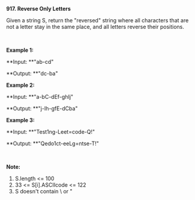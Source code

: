 **917. Reverse Only Letters**

Given a string S, return the "reversed" string where all characters that are not a letter stay in the same place, and all letters reverse their positions.

 

**Example 1:**

**Input: **"ab-cd"

**Output: **"dc-ba"

**Example 2:**

**Input: **"a-bC-dEf-ghIj"

**Output: **"j-Ih-gfE-dCba"

**Example 3:**

**Input: **"Test1ng-Leet=code-Q!"

**Output: **"Qedo1ct-eeLg=ntse-T!"

 

**Note:**

1. S.length &lt;= 100
2. 33 &lt;= S[i].ASCIIcode &lt;= 122 
3. S doesn't contain \ or "
